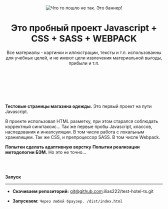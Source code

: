 <header class='bloch-headers' align="center">

<img src="https://avatars.githubusercontent.com/u/102825678?v=4" alt="Что то пошло не так. Это баннер!" align="center">

<div>
<h1 align="center">Это пробный проект Javascript + CSS + SASS + WEBPACK</h1>
<p align="center">Все материалы - картинки и иллюстрации, тексты и т.п. 
<span>использованны для учебных целей, и не имеют цели извлечения материальной выгоды, прибыли и т.п.</span>
<br>
<br>
</p>
<div>
</header>
<br>
<br>
<section align="left">
<div>

<p>

**Тестовые страницы магазина одежды.** Это первый проект на пути Javascript. 

В проекте использовал HTML разметку, при этом старался соблюдать корректный синктаксис... Так же первые пробы Javascript, классов, наследования и инкапсуляции. В том числе работа с локальным хранилищем.
Так же CSS, и препроцессор SASS. В том числе Webpack. 

**Попытки сделать адаптивную верстку**
**Попытки реализации методологии БЭМ.** Но это не точно...

</p>
</div>
<br>
<br>



**Запуск**

</h2>
<hr>

<ul>
<li>

**Скачиваем репозиторий:** git@github.com:ilias222/test-hotel-ts.git

</li>
<li>

**Запускаем:** ``Через любой браузер. /dist/index.html``

</li>
</ul>
